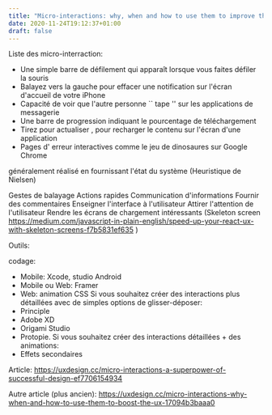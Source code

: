 ```yaml
---
title: "Micro-interactions: why, when and how to use them to improve the user experience"
date: 2020-11-24T19:12:37+01:00
draft: false
---
```


Liste des micro-interraction:
- Une simple barre de défilement qui apparaît lorsque vous faites défiler la souris
- Balayez vers la gauche pour effacer une notification sur l'écran d'accueil de votre iPhone
- Capacité de voir que l'autre personne `` tape '' sur les applications de messagerie
- Une barre de progression indiquant le pourcentage de téléchargement
- Tirez pour actualiser , pour recharger le contenu sur l'écran d'une application
- Pages d' erreur interactives comme le jeu de dinosaures sur Google Chrome

généralement réalisé en fournissant l'état du système (Heuristique de Nielsen)

Gestes de balayage
Actions rapides
Communication d'informations
Fournir des commentaires
Enseigner l'interface à l'utilisateur
Attirer l'attention de l'utilisateur
Rendre les écrans de chargement intéressants (Skeleton screen https://medium.com/javascript-in-plain-english/speed-up-your-react-ux-with-skeleton-screens-f7b5831ef635 )


Outils:

codage:
- Mobile: Xcode, studio Android
- Mobile ou Web: Framer
- Web: animation CSS
Si vous souhaitez créer des interactions plus détaillées avec de simples options de glisser-déposer:
- Principle
- Adobe XD
- Origami Studio
- Protopie.
Si vous souhaitez créer des interactions détaillées + des animations:
- Effets secondaires


Article: 
https://uxdesign.cc/micro-interactions-a-superpower-of-successful-design-ef7706154934

Autre article (plus ancien):
https://uxdesign.cc/micro-interactions-why-when-and-how-to-use-them-to-boost-the-ux-17094b3baaa0
